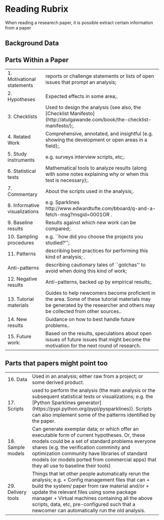 # Reading Rubrix

When reading a researech paper, it is possible extract certain information from a paper

## Background Data


## Parts Within a Paper

<table>
<tr><td>
1. Motivational statements   </td><td>reports or challenge statements or lists of open issues that prompt an analysis;</td></tr>
<tr><td>2. Hypotheses </td><td>Expected effects in some area;.</td></tr>
<tr><td>3. Checklists </td><td>Used to design the analysis (see also, the [Checklist Manifesto](http://atulgawande.com/book/the-checklist-manifesto/);.</td></tr>
<tr><td>4. Related Work </td><td> Comprehensive, annotated, and insightful (e.g. showing the development or open areas in a field);.</td></tr>
<tr><td>5. Study instruments </td><td>e.g. surveys interview scripts, etc;.</td></tr>
<tr><td>6. Statistical tests </td><td> Mathematical tools  to analyze results (along with some notes explaining why or when this test is necessary);.</td></tr>
<tr><td>7. Commentary  </td><td> About the  scripts used in the analysis;.</td></tr>
<tr><td>8. Informative visualizations  </td><td> e.g. Sparklines http://www.edwardtufte.com/bboard/q-and-a-fetch-msg?msgid=0001OR .</td></tr>
<tr><td>9. Baseline results  </td><td> Results against which new work can be compared;.</td></tr>
<tr><td>10. Sampling procedures </td><td> e.g. ``how did you choose the projects you studied?'';.</td></tr>
<tr><td>11. Patterns</td><td> describing  best practices for performing this kind of analysis; .</td></tr>
<tr><td>Anti-patterns  </td><td>  describing cautionary tales of ``gotchas'' to avoid when doing this kind of work;
<tr><td>12. Negative results  </td><td> Anti-patterns, backed up by empirical results;.</td></tr>
<tr><td>13. Tutorial materials  </td><td> Guides to help  newcomers become proficient in the area. Some of these tutorial materials  may be generated by the researcher and others may be collected from other sources..</td></tr>
<tr><td>14. New results   </td><td> Guidance on how to best handle future problems..</td></tr>
<tr><td>15. Future work:   </td><td> Based on the  results,  speculations about open issues of future issues that might become the  motivation  for the next round of research.
</td></tr></table>

## Parts that papers might point too

<table>
<tr><td>
16.  Data  </td><td> Used in an analysis; either  raw from a project;
or some derived product.</td></tr>

<tr><td>
17. Scripts   </td><td> used to perform the analysis (the main analysis or the subsequent statistical tests or visualizations; e.g.    the  [Python Sparklines generator](https://pypi.python.org/pypi/pysparklines)). Scripts can also implement some of the patterns
  identified by the paper.</td></tr>
  <tr><td>18. Sample  models </td><td>Can generate exemplar data;  or which offer an executable form of current hypotheses. Or, these models could be a set of standard problems everyone shares
  (e.g. the verification comminity and optimization community have
libraries of standard models (or models ported from commercial apps) that they all use to baseline their 
tools)</td></tr>
<tr><td>29. Delivery tools </td><td> Things that let other people automatically rerun the analysis; e.g.
    + Config management files that can
       + build the system/ paper from raw material and/or
       + update the relevant files using some package manager
       +  Virtual machines containing all the above scripts, data, etc, pre-configured such that a newcomer can automatically run the old analysis. </td></tr>
	   </table>
 
